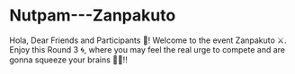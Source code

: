 # Nutpam---Zanpakuto
Hola, Dear Friends and Participants 👋! Welcome to the event Zanpakuto ⚔️. Enjoy this Round 3 🌀, where you may feel the real urge to compete and are gonna squeeze your brains 🧠🧠!!
